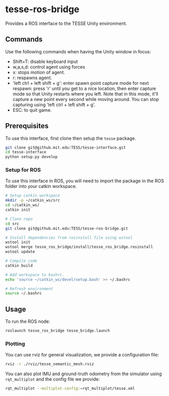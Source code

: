 # tesse-ros-bridge

Provides a ROS interface to the TESSE Unity environment.

## Commands
Use the following commands when having the Unity window in focus:

- Shift+T: disable keyboard input
- w,a,s,d: control agent using forces
- x: stops motion of agent.
- r: respawns agent.
- 'left ctrl + left shift + g': enter spawn point capture mode for next respawn: press 'r' until you get to a nice location, then enter capture mode so that Unity restarts where you left. Note that in this mode, it'll capture a new point every second while moving around. You can stop capturing using 'left ctrl + left shift + g'.
- ESC: to quit game.

## Prerequisites

To use this interface, first clone then setup the `tesse` package.
```bash
git clone git@github.mit.edu:TESS/tesse-interface.git
cd tesse-interface
python setup.py develop
```

### Setup for ROS
To use this interface in ROS, you will need to import the package in the ROS folder into your catkin workspace.

```bash
# Setup catkin workspace
mkdir -p ~/catkin_ws/src
cd ~/catkin_ws/
catkin init

# Clone repo
cd src
git clone git@github.mit.edu:TESS/tesse-ros-bridge.git

# Install dependencies from rosinstall file using wstool
wstool init
wstool merge tesse_ros_bridge/install/tesse_ros_bridge.rosinstall
wstool update

# Compile code
catkin build

# Add workspace to bashrc.
echo 'source ~/catkin_ws/devel/setup.bash' >> ~/.bashrc

# Refresh environment
source ~/.bashrc
```

## Usage

To run the ROS node:
```bash
roslaunch tesse_ros_bridge tesse_bridge.launch
```


### Plotting

You can use rviz for general visualization, we provide a configuration file:
```bash
rviz -r ./rviz/tesse_semantic_mesh.rviz
```

You can also plot IMU and ground-truth odometry from the simulator using `rqt_multiplot` and the config file we provide:
```bash
rqt_multiplot --multiplot-config:=rqt_multiplot/tesse.xml
```
